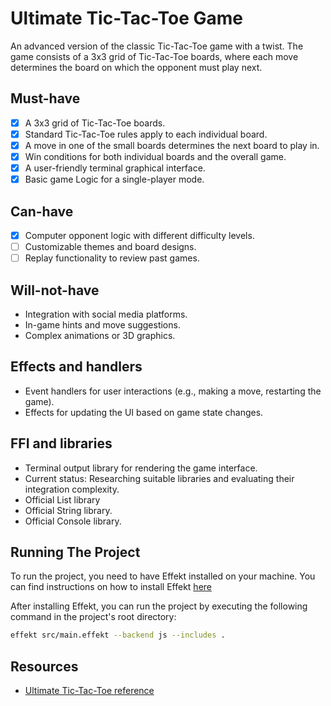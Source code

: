 # Ultimate Tic-Tac-Toe Game

An advanced version of the classic Tic-Tac-Toe game with a twist. The game consists of a 3x3 grid of Tic-Tac-Toe boards, where each move determines the board on which the opponent must play next.

## Must-have

- [x] A 3x3 grid of Tic-Tac-Toe boards.
- [x] Standard Tic-Tac-Toe rules apply to each individual board.
- [x] A move in one of the small boards determines the next board to play in.
- [x] Win conditions for both individual boards and the overall game.
- [x] A user-friendly terminal graphical interface.
- [x] Basic game Logic for a single-player mode.

## Can-have

- [x] Computer opponent logic with different difficulty levels.
- [ ] Customizable themes and board designs.
- [ ] Replay functionality to review past games.

## Will-not-have

- Integration with social media platforms.
- In-game hints and move suggestions.
- Complex animations or 3D graphics.

## Effects and handlers

- Event handlers for user interactions (e.g., making a move, restarting the game).
- Effects for updating the UI based on game state changes.

## FFI and libraries

- Terminal output library for rendering the game interface.
- Current status: Researching suitable libraries and evaluating their integration complexity.
- Official List library
- Official String library.
- Official Console library.

## Running The Project

To run the project, you need to have Effekt installed on your machine. You can find instructions on how to install Effekt [here](https://effekt-lang.org/docs)

After installing Effekt, you can run the project by executing the following command in the project's root directory:

```bash
effekt src/main.effekt --backend js --includes .
```

## Resources

- [Ultimate Tic-Tac-Toe reference](https://www.youtube.com/watch?v=dQw4w9WgXcQ)